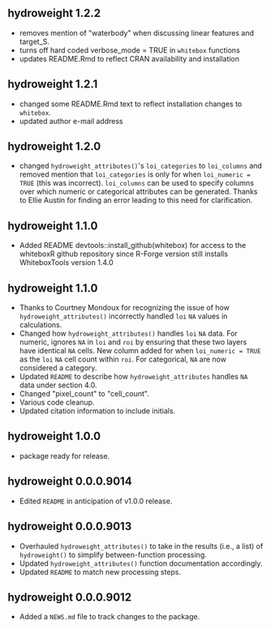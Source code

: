 ## hydroweight 1.2.2

* removes mention of "waterbody" when discussing linear features and target_S. 
* turns off hard coded verbose_mode = TRUE in `whitebox` functions
* updates README.Rmd to reflect CRAN availability and installation

## hydroweight 1.2.1 

* changed some README.Rmd text to reflect installation changes to `whitebox`.
* updated author e-mail address

## hydroweight 1.2.0 

* changed `hydroweight_attributes()`'s `loi_categories` to `loi_columns` and removed mention that `loi_categories` is only for when `loi_numeric = TRUE` (this was incorrect). `loi_columns` can be used to specify columns over which numeric or categorical attributes can be generated. Thanks to Ellie Austin for finding an error leading to this need for clarification.

## hydroweight 1.1.0 

* Added README devtools::install_github(whitebox) for access to the whiteboxR github repository since R-Forge version still installs WhiteboxTools version 1.4.0 

## hydroweight 1.1.0 

* Thanks to Courtney Mondoux for recognizing the issue of how `hydroweight_attributes()` incorrectly handled `loi` `NA` values in calculations.
* Changed how `hydroweight_attributes()` handles `loi` `NA` data. For numeric, ignores `NA` in `loi` and `roi` by ensuring that these two layers have identical `NA` cells. New column added for when `loi_numeric = TRUE` as the `loi` `NA` cell count within `roi`. For categorical, `NA` are now considered a category.  
* Updated `README` to describe how `hydroweight_attributes` handles `NA` data under section 4.0.
* Changed "pixel_count" to "cell_count".
* Various code cleanup.
* Updated citation information to include initials.

## hydroweight 1.0.0

* package ready for release.

## hydroweight 0.0.0.9014 

* Edited `README` in anticipation of v1.0.0 release.

## hydroweight 0.0.0.9013 

* Overhauled `hydroweight_attributes()` to take in the results (i.e., a list) of `hydroweight()` to simplify between-function processing. 
* Updated `hydroweight_attributes()` function documentation accordingly.
* Updated `README` to match new processing steps. 

## hydroweight 0.0.0.9012

* Added a `NEWS.md` file to track changes to the package.
